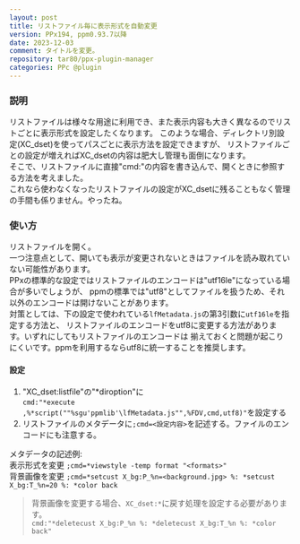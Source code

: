 ```yaml
---
layout: post
title: リストファイル毎に表示形式を自動変更
version: PPx194, ppm0.93.7以降
date: 2023-12-03
comment: タイトルを変更。
repository: tar80/ppx-plugin-manager
categories: PPc @plugin
---
```


### 説明

リストファイルは様々な用途に利用でき、また表示内容も大きく異なるのでリストごとに表示形式を設定したくなります。
このような場合、ディレクトリ別設定(XC_dset)を使ってパスごとに表示方法を設定できますが、
リストファイルごとの設定が増えればXC_dsetの内容は肥大し管理も面倒になります。  
そこで、リストファイルに直接"cmd:"の内容を書き込んで、開くときに参照する方法を考えました。  
これなら使わなくなったリストファイルの設定がXC_dsetに残ることもなく管理の手間も係りません。やったね。

### 使い方

リストファイルを開く。  
一つ注意点として、開いても表示が変更されないときはファイルを読み取れていない可能性があります。  
PPxの標準的な設定ではリストファイルのエンコードは"utf16le"になっている場合が多いでしょうが、
ppmの標準では"utf8"としてファイルを扱うため、それ以外のエンコードは開けないことがあります。  
対策としては、下の設定で使われている`lfMetadata.js`の第3引数に`utf16le`を指定する方法と、
リストファイルのエンコードをutf8に変更する方法があります。いずれにしてもリストファイルのエンコードは
揃えておくと問題が起こりにくいです。ppmを利用するならutf8に統一することを推奨します。

#### 設定

1. "XC_dset:listfile"の"*diroption"に  
   `cmd:"*execute ,%*script(""%sgu'ppmlib'\lfMetadata.js"",%FDV,cmd,utf8)"`を設定する
1. リストファイルのメタデータに`;cmd=<設定内容>`を記述する。ファイルのエンコードにも注意する。

メタデータの記述例:  
表示形式を変更 `;cmd=*viewstyle -temp format "<formats>"`  
背景画像を変更 `;cmd=*setcust X_bg:P_%n=<background.jpg> %: *setcust X_bg:T_%n=20 %: *color back`  

> 背景画像を変更する場合、`XC_dset:*`に戻す処理を設定する必要があります。  
> `cmd:"*deletecust X_bg:P_%n %: *deletecust X_bg:T_%n %: *color back"`


